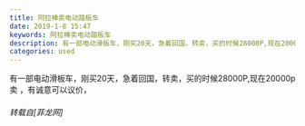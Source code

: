```yaml
---
title: 阿拉棒卖电动踏板车
date: 2019-1-8 15:47
keywords: 阿拉棒卖电动踏板车
description: 有一部电动滑板车，刚买20天，急着回国，转卖，买的时候28000P,现在20000p卖 ，有诚意可以议价，
categories: used
---
```

<td class="t_f" id="postmessage_2641788">

有一部电动滑板车，刚买20天，急着回国，转卖，买的时候28000P,现在20000p卖 ，有诚意可以议价，</td>
###### 转载自[菲龙网]